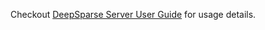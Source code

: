 Checkout [DeepSparse Server User Guide](../../../docs/user-guide/deepsparse-server.md) for usage details.
